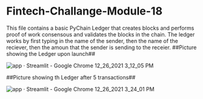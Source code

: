 # Fintech-Challange-Module-18

This file contains a basic PyChain Ledger that creates blocks and performs proof of work consensous and validates the blocks in the chain. 
The ledger works by first typing in the name of the sender, then the name of the reciever, then the amoun that the sender is sending to the receier. 
##Picture showing the Ledger upon launch##




![app · Streamlit - Google Chrome 12_26_2021 3_12_05 PM](https://user-images.githubusercontent.com/89167249/147422337-0b8be6a7-93aa-4185-b761-c634c850f228.png)

##Picture showing th Ledger after 5 transactions##






![app · Streamlit - Google Chrome 12_26_2021 3_24_01 PM](https://user-images.githubusercontent.com/89167249/147422394-a41f266b-5a2b-41df-92b2-a14a00bca1b5.png)


